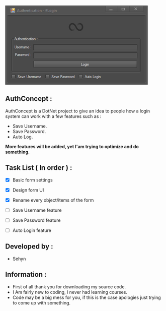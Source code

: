 ![](Images/FormPicture.png)



## AuthConcept :
AuthConcept is a DotNet project to give an idea to people how a login system can work with a few features such as :
* Save Username.
* Save Password.
* Auto Log.

**More features will be added, yet I'am trying to optimize and do something.**

## Task List ( In order ) :

- [x] Basic form settings
- [x] Design form UI
- [x] Rename every object/items of the form
- [ ] Save Username feature
- [ ] Save Password feature
- [ ] Auto Login feature



## Developed by :
* Sehyn

## Information :
* First of all thank you for downloading my source code.
* I Am fairly new to coding, I never had learning courses.
* Code may be a big mess for you, if this is the case apologies just trying to come up with something.
